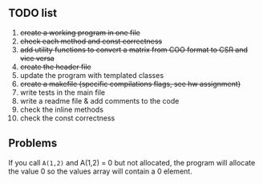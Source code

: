 ## TODO list

1. ~~create a working program in one file~~
2. ~~check each method and const correctness~~
3. ~~add utility functions to convert a matrix from COO format to CSR and vice versa~~
4. ~~create the header file~~
5. update the program with templated classes
6. ~~create a makefile (specific compilations flags, see hw assignment)~~
7. write tests in the main file 
8. write a readme file & add comments to the code
9. check the inline methods
10. check the const correctness


## Problems
If you call `A(1,2)` and A(1,2) = 0 but not allocated, the program will allocate the value 0 so the values array will 
contain a 0 element.